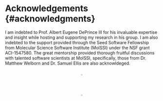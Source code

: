 Acknowledgements       {#acknowledgments}
================

I am indebted to Prof. Albert Eugene DePrince III for his invaluable expertise and insight
while hosting and supporting my research in his group. I am also indebted to the support
provided through the Seed Software Fellowship from Molecular Science Software Institute
(MolSSI) under the NSF grant ACI-1547580. The great mentorship provided thorough
fruitful discussions with talented software scientists at MolSSI, specifically,
those from Dr. Matthew Welborn and Dr. Samuel Ellis are also acknowldeged.

<!-- ![](@ref molssilogo.png) 
![](@ref fsuseal.png) -->
<center>

<div class="row">
   <div class="column">
   <p>
   <img src="fsuseal.png" style='height: 1%; width: 5%; object-fit: contain'/>
   </p>
   </div>

   <div class="column">
   <p>
   <img src="molssilogo.png" style='height: 1%; width: 5%; object-fit: contain'/>
   </p>
   </div>
</div>

</center>
